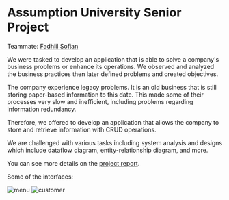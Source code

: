 # Assumption University Senior Project

Teammate: [Fadhiil Sofjan](https://www.linkedin.com/in/fadhiil-sofjan-012674207)

 We were tasked to develop an application that is able to solve a company's business problems or enhance its operations.
 We observed and analyzed the business practices then later defined problems and created objectives.
 
 The company experience legacy problems. It is an old business that is still storing paper-based information to this date. This made some of their processes very slow and inefficient, including problems regarding information redundancy.
 
 Therefore, we offered to develop an application that allows the company to store and retrieve information with CRUD operations.
 
 We are challenged with various tasks including system analysis and designs which include dataflow diagram, entity-relationship diagram, and more.
 
 You can see more details on the [project report](https://github.com/kolechr/seniorproject/files/9180471/report.pdf).
 
 Some of the interfaces:
 
![menu](https://user-images.githubusercontent.com/108165007/180757449-93d58b66-e87d-4c25-89bb-5422bad145aa.png)
![customer](https://user-images.githubusercontent.com/108165007/180757640-7034c2fb-d463-4617-b75c-85ad66bef67e.png)
